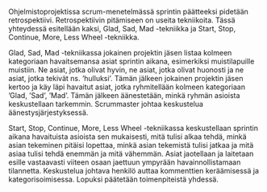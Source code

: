Ohjelmistoprojektissa scrum-menetelmässä sprintin päätteeksi pidetään retrospektiivi.
Retrospektiivin pitämiseen on useita tekniikoita. Tässä yhteydessä esitellään kaksi, Glad, Sad, Mad -tekniikka ja Start, Stop, 
Continue, More, Less Wheel -tekniikka.

Glad, Sad, Mad -tekniikassa jokainen projektin jäsen listaa kolmeen kategoriaan havaitsemansa asiat sprintin aikana,
esimerkiksi muistilapuille muistiin. Ne asiat, jotka olivat hyvin, ne asiat, jotka olivat huonosti ja ne asiat, jotka tekivät 
ns. ’hulluksi’. Tämän jälkeen jokainen projektin jäsen kertoo ja käy läpi havaitut asiat, jotka ryhmitellään kolmeen kategoriaan
 ’Glad, ’Sad’, ’Mad’. Tämän jälkeen äänestetään, minkä ryhmän asioista keskustellaan tarkemmin. Scrummaster johtaa keskustelua 
äänestysjärjestyksessä.

Start, Stop, Continue, More, Less Wheel -tekniikassa keskustellaan sprintin aikana havaituista asioista sen mukaisesti,
mitä tulisi alkaa tehdä, minkä asian tekeminen pitäisi lopettaa, minkä asian tekemistä tulisi jatkaa ja mitä asiaa tulisi tehdä 
enemmän ja mitä vähemmän. Asiat jaotellaan ja laitetaan esille vastaavasti viiteen osaan jaettuun ympyrään havainnollistamaan 
tilannetta. Keskustelua johtava henkilö auttaa kommenttien keräämisessä ja kategorisoimisessa. Lopuksi päätetään 
toimenpiteistä yhdessä.
